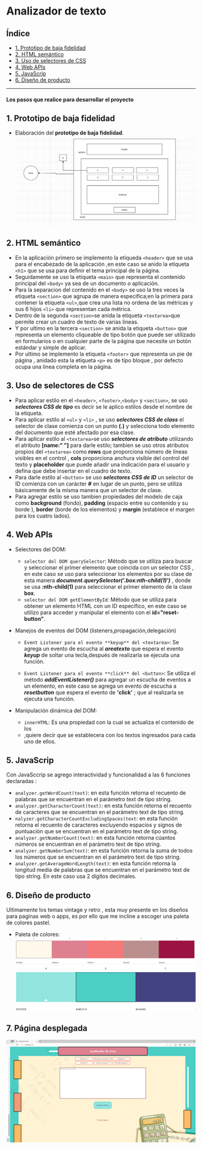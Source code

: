 # Analizador de texto

## Índice

* [1. Prototipo de baja fidelidad](#1-Prototipo-de-baja-fidelidad)
* [2. HTML semántico](#2-HTML-semántico)
* [3. Uso de selectores de CSS](#3-Uso-de-selectores-de-CSS)
* [4. Web APIs](#4-Web-APIs)
* [5. JavaScrip](#5-JavaScrip)
* [6. Diseño de producto](#6-Diseño-de-producto)


***
#### Los pasos que realice para desarrollar el proyecto
## 1. Prototipo de baja fidelidad

* Elaboración del **prototipo de baja fidelidad**.
![Prototipo de B.f.](<Prototipo de B.F..png>)


## 2. HTML semántico
* En la aplicación primero se implemento la etiqueda `<header>` que se usa para el encabezado de la aplicación ,en este caso se anido la etiqueta `<h1>` que se usa para definir el tema principal de la página.
* Seguidamente se uso la etiqueta `<main>` que representa el contenido principal del `<body>` ya sea de un documento o aplicación.
* Para la separacion del contenido en el `<body>` se uso la tres veces la etiqueta `<section>` que agrupa de manera especifica;en la primera para contener la etiqueta `<ul>`,que crea una lista no ordena de las métricas y sus 6 hijos `<li>` que representan cada métrica.
* Dentro de la segunda `<section>`se anida la etiqueta `<textarea>`que permite crear un cuadro de texto de varias lineas.
* Y por ultimo en la tercera `<section>` se anida la etiqueta `<button>` que representa un elemento cliqueable de tipo botón que puede ser utilizado en formularios o en cualquier parte de la página que necesite un botón estándar y simple de aplicar.
* Por ultimo se implemento la etiqueta `<footer>` que representa un pie de página , anidado esta la etiqueta `<p>` es de tipo bloque , por defecto ocupa una linea completa en la página.

## 3. Uso de selectores de CSS

* Para aplicar estilo en el `<header>`, `<footer>`,`<body>` y `<section>`, se uso ***selectores CSS de tipo*** es decir se le aplico estilos desde el nombre de la etiqueta.
* Para aplicar estilo al `<ul>` y `<li>` , se uso ***selectores CSS de class*** el selector de clase comienza con un punto **(.)** y selecciona todo elemento del documento que esté afectado por esa clase.
* Para aplicar estilo al `<textarea>`se uso ***selectores de atributo*** utilizando el atributo **[name:" "]** para darle estilo; tambien se uso otros atributos propios del `<textarea>` como **rows** que proporciona número de líneas visibles en el control , **cols** proporciona anchura visible del control del texto y **placeholder** que puede añadir una indicación para el usuario y defina que debe insertar en el cuadro de texto. 
* Para darle estilo al `<button>` se uso ***selectores CSS de ID*** un selector de ID comienza con un carácter **#** en lugar de un punto, pero se utiliza básicamente de la misma manera que un selector de clase.
* Para agregar estilo se uso tambien propiedades del modelo de caja como **background** (fondo), **padding** (espacio entre su contenido y su borde ), **border** (borde de los elementos) y **margin** (establece el margen para los cuatro lados).


## 4. Web APIs

* Selectores del DOM:
  - `selector del DOM querySelector`: Método que se utiliza para buscar y seleccionar el primer elemento que coincida con un selector CSS , en este caso se uso para seleccionar los elementos por su clase de esta manera ***document.querySelector('.box:nth-child(1)')*** , donde se usa **:nth-child(1)** para seleccionar el primer elemento de la clase **box**.
  - `selector del DOM getElementById`: Método que se utiliza para obtener un elemento HTML con un ID específico, en este caso se utilizo para acceder y manipular el elemento con el **id="reset-button"**.
* Manejos de eventos del DOM (listeners,propagación,delegación)
  - `Event Listener para el evento **keyup** del <textarea>`: Se agrega un evento de escucha al ***areatexto*** que espera el evento ***keyup*** de soltar una tecla,después de realizarla se ejecuta una función.

  - `Event Listener para el evento **click** del <button>`: Se utiliza el método ***addEventListener()*** para agregar un escucha de eventos a un elemento, en este caso se agrega un evento de escucha a ***resetbutton*** que espera el evento de **'click'** ; que al realizarla se ejecuta una función.

* Manipulación dinámica del DOM:
  - `innerHTML`: Es una propiedad con la cual se actualiza el contenido de los ***<li>*** ,quiere decir que se establecera con los textos ingresados para cada uno de ellos.

## 5. JavaScrip
Con JavaSccrip se agrego interactividad y funcionalidad a las 6 funciones declaradas :
- `analyzer.getWordCount(text)`: en esta función retorna el recuento de palabras que se encuentran en el parámetro text de tipo string.
- `analyzer.getCharacterCount(text)`: en esta función retorna el recuento de caracteres que se encuentran en el parámetro text de tipo string.
- `nalyzer.getCharacterCountExcludingSpaces(text`: en esta función retorna el recuento de caracteres excluyendo espacios y signos de puntuación que se encuentran en el parámetro text de tipo string.
- `analyzer.getNumberCount(text)`: en esta función retorna cúantos números se encuentran en el parámetro text de tipo string.
- `analyzer.getNumberSum(text)`: en esta función retorna la suma de todos los números que se encuentran en el parámetro text de tipo string.
- `analyzer.getAverageWordLength(text)`: en esta función retorna la longitud media de palabras que se encuentran en el parámetro text de tipo string. En este caso usa 2 dígitos decimales.


## 6. Diseño de producto
Ultimamente los temas vintage y retro , esta muy presente en los diseños para paginas web o apps, es por ello que me incline a escoger una paleta de colores pastel. 
- Paleta de colores:
   ![paleta de colores](<paleta de colores.png>)
   ![paleta de colores 2](<paleta de colores 2.png>)
## 7. Página desplegada

![Text Analyzer](<Text Analyzer.png>)
